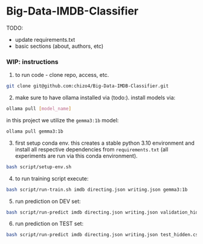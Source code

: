 # Big-Data-IMDB-Classifier

TODO:
- update requirements.txt
- basic sections (about, authors, etc)

### WIP: instructions

1. to run code - clone repo, access, etc.

```bash
git clone git@github.com:chizo4/Big-Data-IMDB-Classifier.git
```

2. make sure to have ollama installed via (todo:). install models via:

```bash
ollama pull [model_name]
```

in this project we utilize the `gemma3:1b` model:

```bash
ollama pull gemma3:1b
```

3. first setup conda env. this creates a stable python 3.10 environment and install all respective dependencies from `requirements.txt` (all experiments are run via this conda environment).
```bash
bash script/setup-env.sh
```

4. to run training script execute:
```bash
bash script/run-train.sh imdb directing.json writing.json gemma3:1b
```

5. run prediction on DEV set:
```bash
bash script/run-predict imdb directing.json writing.json validation_hidden.csv gemma3:1b
```

6. run prediction on TEST set:
```bash
bash script/run-predict imdb directing.json writing.json test_hidden.csv gemma3:1b
```

